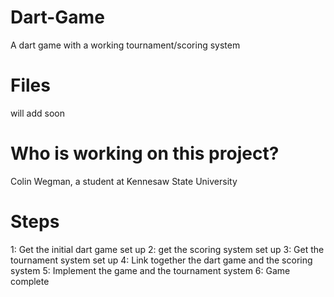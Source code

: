 # Dart-Game
A dart game with a working tournament/scoring system

# Files
will add soon

# Who is working on this project?
Colin Wegman, a student at Kennesaw State University

# Steps
1: Get the initial dart game set up
2: get the scoring system set up
3: Get the tournament system set up
4: Link together the dart game and the scoring system
5: Implement the game and the tournament system
6: Game complete
